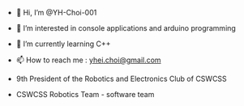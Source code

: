 - 👋 Hi, I’m @YH-Choi-001
- 👀 I’m interested in console applications and arduino programming
- 🌱 I’m currently learning C++
- 📫 How to reach me : yhei.choi@gmail.com

- 9th President of the Robotics and Electronics Club of CSWCSS
- CSWCSS Robotics Team - software team

<!---
YH-Choi-001/YH-Choi-001 is a ✨ special ✨ repository because its `README.md` (this file) appears on your GitHub profile.
You can click the Preview link to take a look at your changes.
--->
